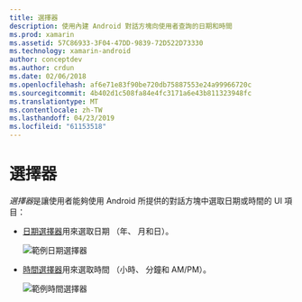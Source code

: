 ```yaml
---
title: 選擇器
description: 使用內建 Android 對話方塊向使用者查詢的日期和時間
ms.prod: xamarin
ms.assetid: 57C86933-3F04-47DD-9839-72D522D73330
ms.technology: xamarin-android
author: conceptdev
ms.author: crdun
ms.date: 02/06/2018
ms.openlocfilehash: af6e71e83f90be720db75887553e24a99966720c
ms.sourcegitcommit: 4b402d1c508fa84e4fc3171a6e43b811323948fc
ms.translationtype: MT
ms.contentlocale: zh-TW
ms.lasthandoff: 04/23/2019
ms.locfileid: "61153518"
---
```

# <a name="pickers"></a>選擇器


*選擇器*是讓使用者能夠使用 Android 所提供的對話方塊中選取日期或時間的 UI 項目：

-   [日期選擇器](~/android/user-interface/controls/pickers/date-picker.md)用來選取日期 （年、 月和日）。

    ![範例日期選擇器](images/date-picker.png)

-   [時間選擇器](~/android/user-interface/controls/pickers/time-picker.md)用來選取時間 （小時、 分鐘和 AM/PM）。

    ![範例時間選擇器](images/time-picker.png)
